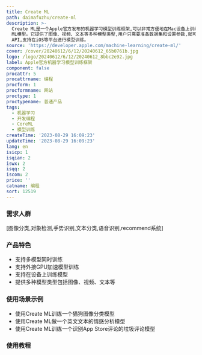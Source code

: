 ```yaml
---
title: Create ML
path: daimafuzhu/create-ml
description: >-
  Create ML是一个Apple官方发布的机器学习模型训练框架,可以非常方便地在Mac设备上训练Core
  ML模型。它提供了图像、视频、文本等多种模型类型,用户只需要准备数据集和设置参数,就可以开始模型训练。Create ML还提供了Swift
  API,支持在iOS等平台进行模型训练。
source: 'https://developer.apple.com/machine-learning/create-ml/'
cover: /cover/20240612/6/12/20240612_65b0761b.jpg
logo: /logo/20240612/6/12/20240612_8bbc2e92.jpg
label: Apple官方机器学习模型训练框架
component: false
procattr: 5
procattrname: 编程
procform: 1
procformname: 网站
proctype: 1
proctypename: 普通产品
tags:
  - 机器学习
  - 开发编程
  - CoreML
  - 模型训练
createTime: '2023-08-29 16:09:23'
updateTime: '2023-08-29 16:09:23'
lang: en
isicp: 1
isqian: 2
iswx: 2
isqq: 2
iscom: 2
price: ''
catname: 编程
sort: 12519
---
```




### 需求人群
[图像分类,对象检测,手势识别,文本分类,语音识别,recommend系统]

### 产品特色
- 支持多模型同时训练
- 支持外接GPU加速模型训练
- 支持在设备上训练模型
- 提供多种模型类型包括图像、视频、文本等

### 使用场景示例
- 使用Create ML训练一个猫狗图像分类模型
- 使用Create ML做一个英文文本的情感分析模型
- 使用Create ML训练一个识别App Store评论的垃圾评论模型

### 使用教程


  
